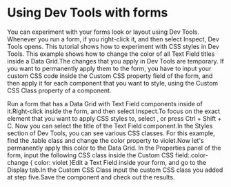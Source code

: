 ﻿# Using Dev Tools with forms

You can experiment with your forms look or layout using
            Dev Tools. Whenever you run a form, if you right-click it, and then select
                Inspect, Dev Tools opens. This tutorial shows how to experiment with CSS
            styles in Dev Tools. This example shows how to change the color of all Text Field
            titles inside a Data Grid.The changes that you apply in Dev
                Tools are temporary. If you want to permanently apply them to the form, you have to
                input your custom CSS code inside the Custom CSS property field of the form,
                and then apply it for each component that you want to style, using the Custom CSS
                    Class property of a component.

Run a form that has a Data Grid with Text Field components inside
                    of it.Right-click inside the form, and then select Inspect.To focus on the exact element that you want to apply CSS styles to, select
                        , or press Ctrl + Shift + C. Now
                    you can select the title of the Text Field component.In the Styles section of Dev Tools, you can see various CSS classes. For
                    this example, find the .table class and change the
                        color property to violet.Now let's permanently apply this color to the Data Grid. In the
                        Properties panel of the form, input the following CSS class inside
                    the Custom CSS field:.color-change {
    color: violet
    }Edit a Text Field inside your form, and go to the Display
                    tab.In the Custom CSS Class input the custom CSS class you added at step
                    five.Save the component and check out the results.

